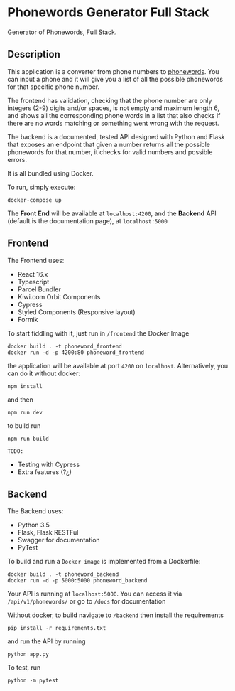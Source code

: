 # Phonewords Generator Full Stack

Generator of Phonewords, Full Stack. 

## Description

This application is a converter from phone numbers to [phonewords](https://en.wikipedia.org/wiki/Phoneword). You can input a phone and it will give you a list of all the possible phonewords for that specific phone number.

The frontend has validation, checking that the phone number are only integers (2-9) digits and/or spaces, is not empty and maximum length 6, and shows all the corresponding phone words in a list that also checks if there are no words matching or something went wrong with the request.

The backend is a documented, tested API designed with Python and Flask that exposes an endpoint that given a number returns all the possible phonewords for that number, it checks for valid numbers and possible errors.

It is all bundled using Docker.

To run, simply execute:

```
docker-compose up
```

The **Front End** will be available at `localhost:4200`, and the **Backend** API (default is the documentation page), at `localhost:5000`

## Frontend

The Frontend uses:

- React 16.x
- Typescript
- Parcel Bundler
- Kiwi.com Orbit Components
- Cypress
- Styled Components (Responsive layout)
- Formik

To start fiddling with it, just run in `/frontend` the Docker Image

```
docker build . -t phoneword_frontend
docker run -d -p 4200:80 phoneword_frontend
```

the application will be available at port `4200` on `localhost`.
Alternatively, you can do it without docker:

```
npm install
```

and then 

```
npm run dev
``` 

to build run 
```
npm run build
```

`TODO:`

- Testing with Cypress
- Extra features (?¿)

## Backend

The Backend uses:

- Python 3.5
- Flask, Flask RESTFul
- Swagger for documentation
- PyTest

To build and run a `Docker image` is implemented from a Dockerfile:

```
docker build . -t phoneword_backend
docker run -d -p 5000:5000 phoneword_backend
```

Your API is running at `localhost:5000`. You can access it via `/api/v1/phonewords/` or go to `/docs` for documentation

Without docker, to build navigate to `/backend` then install the requirements

```
pip install -r requirements.txt
```

and run the API by running

```
python app.py
```

To test, run

```
python -m pytest
```